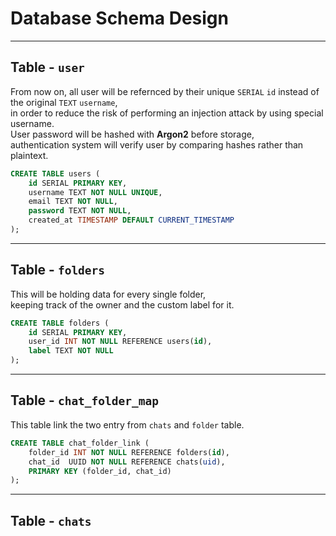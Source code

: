 # Database Schema Design

---

## Table - `user`
 
From now on, all user will be refernced by their unique `SERIAL` `id` instead of the original `TEXT` `username`,  
in order to reduce the risk of performing an injection attack by using special username.  
User password will be hashed with **Argon2** before storage,  
authentication system will verify user by comparing hashes rather than plaintext.  

```sql
CREATE TABLE users (
    id SERIAL PRIMARY KEY,
    username TEXT NOT NULL UNIQUE,
    email TEXT NOT NULL,
    password TEXT NOT NULL,
    created_at TIMESTAMP DEFAULT CURRENT_TIMESTAMP
);
```

---

## Table - `folders`

This will be holding data for every single folder,  
keeping track of the owner and the custom label for it.  

```sql
CREATE TABLE folders (
    id SERIAL PRIMARY KEY,
    user_id INT NOT NULL REFERENCE users(id),
    label TEXT NOT NULL
);
```

---

## Table - `chat_folder_map`

This table link the two entry from `chats` and `folder` table.

```sql
CREATE TABLE chat_folder_link (
    folder_id INT NOT NULL REFERENCE folders(id),
    chat_id  UUID NOT NULL REFERENCE chats(uid),
    PRIMARY KEY (folder_id, chat_id)
);
```

---

## Table - `chats`

```sql
```

